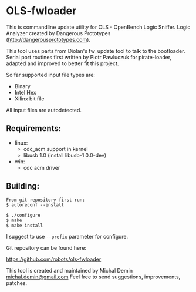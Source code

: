 #  OLS-fwloader

This is commandline update utility for OLS - OpenBench Logic Sniffer. Logic Analyzer created by Dangerous Prototypes (http://dangerousprototypes.com).

This tool uses parts from Diolan's fw_update tool to talk to the bootloader.  Serial port routines first written by Piotr Pawluczuk for pirate-loader, adapted and improved to better fit this project.

So far supported input file types are:
* Binary
* Intel Hex
* Xilinx bit file

All input files are autodetected.

## Requirements:

* linux:
  *  cdc_acm support in kernel
  *  libusb 1.0 (install libusb-1.0.0-dev)
* win:
  *  cdc acm driver

## Building:

```
From git repository first run:
$ autoreconf --install

$ ./configure
$ make
$ make install
```

I suggest to use `--prefix` parameter for configure.

Git repository can be found here:

  https://github.com/robots/ols-fwloader

This tool is created and maintained by Michal Demin <michal.demin@gmail.com>
Feel free to send suggestions, improvements, patches.
